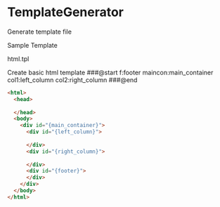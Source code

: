 # TemplateGenerator
Generate template file

Sample Template

html.tpl

Create basic html template
###@start
f:footer
maincon:main_container
col1:left_column
col2:right_column
###@end

```html
<html>
  <head>
    
  </head>
  <body>
    <div id="{main_container}">
      <div id="{left_column}">
      
      </div>
      <div id="{right_column}">
      
      </div>      
      <div id="{footer}">
      </div>      
    </div>
  </body>
</html>
```
